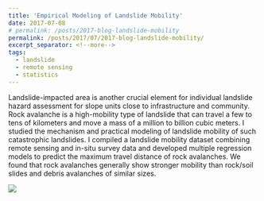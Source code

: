 ```yaml
---
title: 'Empirical Modeling of Landslide Mobility'
date: 2017-07-08
# permalink: /posts/2017-blog-landslide-mobility
permalink: /posts/2017/07/2017-blog-landslide-mobility/
excerpt_separator: <!--more-->
tags:
  - landslide
  - remote sensing
  - statistics
---
```



Landslide-impacted area is another crucial element for individual landslide hazard assessment for slope units close to infrastructure and community. Rock avalanche is a high-mobility type of landslide that can travel a few to tens of kilometers and move a mass of a million to billion cubic meters. I studied the mechanism and practical modeling of landslide mobility of such catastrophic landslides. I compiled a landslide mobility dataset combining remote sensing and in-situ survey data and developed multiple regression models to predict the maximum travel distance of rock avalanches. We found that rock avalanches generally show stronger mobility than rock/soil slides and debris avalanches of similar sizes.

<img src="images/landslide-mobility-prediction.png" style="display: block; margin: auto;" />


